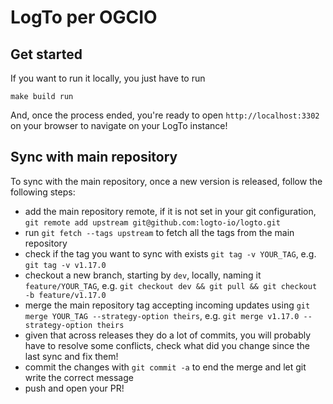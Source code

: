 # LogTo per OGCIO

## Get started

If you want to run it locally, you just have to run
```
make build run
```

And, once the process ended, you're ready to open `http://localhost:3302` on your browser to navigate on your LogTo instance!

## Sync with main repository

To sync with the main repository, once a new version is released, follow the following steps:
- add the main repository remote, if it is not set in your git configuration, `git remote add upstream git@github.com:logto-io/logto.git`
- run `git fetch --tags upstream` to fetch all the tags from the main repository
- check if the tag you want to sync with exists `git tag -v YOUR_TAG`, e.g. `git tag -v v1.17.0`
- checkout a new branch, starting by `dev`, locally, naming it `feature/YOUR_TAG`, 
e.g. `git checkout dev && git pull && git checkout -b feature/v1.17.0`
- merge the main repository tag accepting incoming updates using `git merge YOUR_TAG --strategy-option theirs`, 
e.g. `git merge v1.17.0 --strategy-option theirs`
- given that across releases they do a lot of commits, you will probably have to resolve some conflicts, check what did you change since the last sync and fix them!
- commit the changes with `git commit -a` to end the merge and let git write the correct message
- push and open your PR!